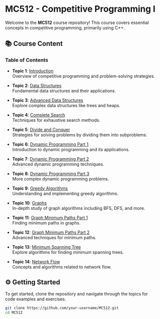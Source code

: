 # MC512 - Competitive Programming I

Welcome to the **MC512** course repository! This course covers essential concepts in competitive programming, primarily using C++.

## 📚 Course Content
### Table of Contents
- **Topic 1**: [Introduction](#topic-1-introduction)  
   Overview of competitive programming and problem-solving strategies.
  
- **Topic 2**: [Data Structures](#topic-2-data-structures)  
   Fundamental data structures and their applications.

- **Topic 3**: [Advanced Data Structures](#topic-3-advanced-data-structures)  
   Explore complex data structures like trees and heaps.

- **Topic 4**: [Complete Search](#topic-4-complete-search)  
   Techniques for exhaustive search methods.

- **Topic 5**: [Divide and Conquer](#topic-5-divide-and-conquer)  
   Strategies for solving problems by dividing them into subproblems.

- **Topic 6**: [Dynamic Programming Part 1](#topic-6-dynamic-programming-part-1)  
   Introduction to dynamic programming and its applications.

- **Topic 7**: [Dynamic Programming Part 2](#topic-7-dynamic-programming-part-2)  
   Advanced dynamic programming techniques.

- **Topic 8**: [Dynamic Programming Part 3](#topic-8-dynamic-programming-part-3)  
   More complex dynamic programming problems.

- **Topic 9**: [Greedy Algorithms](#topic-9-greedy-algorithms)  
   Understanding and implementing greedy algorithms.

- **Topic 10**: [Graphs](#topic-10-graphs)  
   In-depth study of graph algorithms including BFS, DFS, and more.

- **Topic 11**: [Graph Minimum Paths Part 1](#topic-11-graph-minimum-paths-part-1)  
   Finding minimum paths in graphs.

- **Topic 12**: [Graph Minimum Paths Part 2](#topic-12-graph-minimum-paths-part-2)  
   Advanced techniques for minimum paths.

- **Topic 13**: [Minimum Spanning Tree](#topic-13-minimum-spanning-tree)  
   Explore algorithms for finding minimum spanning trees.

- **Topic 14**: [Network Flow](#topic-14-network-flow)  
   Concepts and algorithms related to network flow.

## ⚙️ Getting Started
To get started, clone the repository and navigate through the topics for code examples and exercises.

```bash
git clone https://github.com/your-username/MC512.git
cd MC512
```
